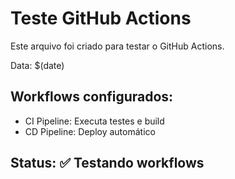 # Teste GitHub Actions

Este arquivo foi criado para testar o GitHub Actions.

Data: $(date)

## Workflows configurados:
- CI Pipeline: Executa testes e build
- CD Pipeline: Deploy automático

## Status: ✅ Testando workflows 